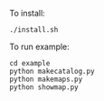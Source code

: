 To install:

    ./install.sh

To run example:

    cd example
    python makecatalog.py
    python makemaps.py
    python showmap.py
